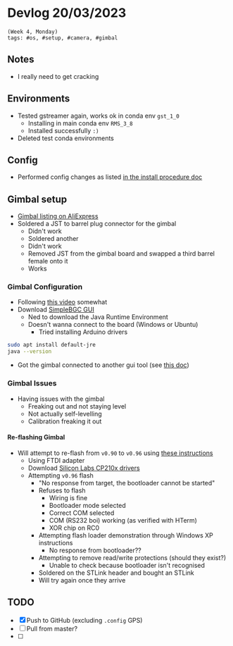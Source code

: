 # Devlog 20/03/2023

```text
(Week 4, Monday)
tags: #os, #setup, #camera, #gimbal
```

## Notes

- I really need to get cracking

## Environments

- Tested gstreamer again, works ok in conda env `gst_1_0`
  - Installing in main conda env `RMS_3_8`
  - Installed successfully `:)`
- Deleted test conda environments

## Config

- Performed config changes as listed [in the install procedure doc](../install_procedure.md#post-install-configuration)

## Gimbal setup

- [Gimbal listing on AliExpress](https://www.aliexpress.com/item/1005002165612156.html)
- Soldered a JST to barrel plug connector for the gimbal
  - Didn't work
  - Soldered another
  - Didn't work
  - Removed JST from the gimbal board and swapped a third barrel female onto it
  - Works

### Gimbal Configuration

- Following [this video](https://www.youtube.com/watch?v=huQU7KmOG7s) somewhat
- Download [SimpleBGC GUI](https://www.basecamelectronics.com/downloads/)
  - Ned to download the Java Runtime Environment
  - Doesn't wanna connect to the board (Windows or Ubuntu)
    - Tried installing Arduino drivers

```bash
sudo apt install default-jre
java --version
```

- Got the gimbal connected to another gui tool (see [this doc](../gimbal.md))

### Gimbal Issues

- Having issues with the gimbal
  - Freaking out and not staying level
  - Not actually self-levelling
  - Calibration freaking it out

#### Re-flashing Gimbal

- Will attempt to re-flash from `v0.90` to `v0.96` using [these instructions](http://www.olliw.eu/storm32bgc-wiki/How_to_flash_v1.x_STorM32_boards)
  - Using FTDI adapter
  - Download [Silicon Labs CP210x drivers](https://www.silabs.com/developers/usb-to-uart-bridge-vcp-drivers)
  - Attempting `v0.96` flash
    - "No response from target, the bootloader cannot be started"
    - Refuses to flash
      - Wiring is fine
      - Bootloader mode selected
      - Correct COM selected
      - COM (RS232 boi) working (as verified with HTerm)
      - XOR chip on RC0
    - Attempting flash loader demonstration through Windows XP instructions
      - No response from bootloader??
    - Attempting to remove read/write protections (should they exist?)
      - Unable to check because bootloader isn't recognised
    - Soldered on the STLink header and bought an STLink
    - Will try again once they arrive

## TODO

- [X] Push to GitHub (excluding `.config` GPS)
- [ ] Pull from master?
- [ ]
